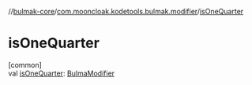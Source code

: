 //[bulmak-core](../../index.md)/[com.mooncloak.kodetools.bulmak.modifier](index.md)/[isOneQuarter](is-one-quarter.md)

# isOneQuarter

[common]\
val [isOneQuarter](is-one-quarter.md): [BulmaModifier](-bulma-modifier/index.md)

